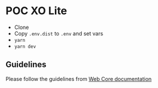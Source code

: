 # POC XO Lite

- Clone
- Copy `.env.dist` to `.env` and set vars
- `yarn`
- `yarn dev`

## Guidelines

Please follow the guidelines from [Web Core documentation](../web-core/docs/index.md)
